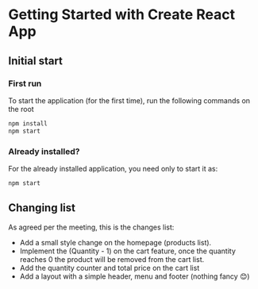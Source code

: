 # Getting Started with Create React App

## Initial start

### First run

To start the application (for the first time), run the following commands on the root

```javascript
npm install
npm start
```

### Already installed?

For the already installed application, you need only to start it as:

```javascript
npm start
```

## Changing list

As agreed per the meeting, this is the changes list:

- Add a small style change on the homepage (products list).
- Implement the (Quantity - 1) on the cart feature, once the quantity reaches 0 the product will be removed from the cart list.
- Add the quantity counter and total price on the cart list
- Add a layout with a simple header, menu and footer (nothing fancy :blush:)
